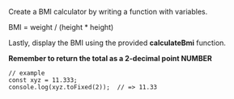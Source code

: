 Create a BMI calculator by writing a function with variables.

BMI = weight / (height * height)


Lastly, display the BMI using the provided **calculateBmi** function.

 **Remember to return the total as a 2-decimal point NUMBER** 
 ```
 // example
 const xyz = 11.333;
 console.log(xyz.toFixed(2));  // => 11.33
 ```

